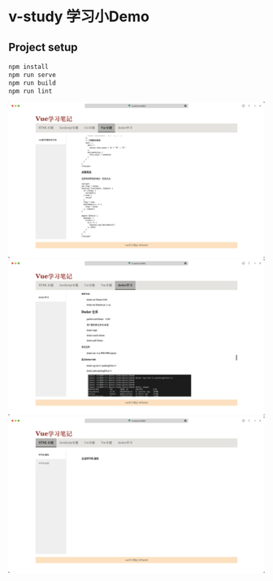 # v-study 学习小Demo

## Project setup
```
npm install
npm run serve
npm run build
npm run lint
```

![img](./img/01.png)
![img](./img/02.png)
![img](./img/03.png)
